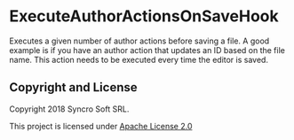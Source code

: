 # ExecuteAuthorActionsOnSaveHook
Executes a given number of author actions before saving a file. A good example is if you have an author action that updates an ID based on the file name. This action needs to be executed every time the editor is saved.

Copyright and License
---------------------
Copyright 2018 Syncro Soft SRL.

This project is licensed under [Apache License 2.0](https://github.com/oxygenxml/ExecuteAuthorActionsOnSaveHook/blob/master/LICENSE)
